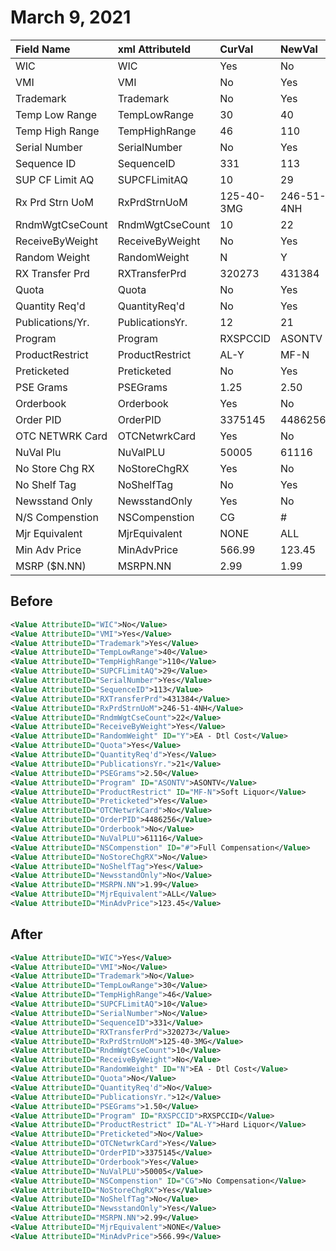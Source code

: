 # March 9, 2021

| Field Name       | xml AttributeId | CurVal     | NewVal     | Validated |
| :--------------- | :-------------- | :--------- | :--------- | :-------: |
| WIC              | WIC             | Yes        | No         |     X     |
| VMI              | VMI             | No         | Yes        |     X     |
| Trademark        | Trademark       | No         | Yes        |     X     |
| Temp Low Range   | TempLowRange    | 30         | 40         |     X     |
| Temp High Range  | TempHighRange   | 46         | 110        |     X     |
| Serial Number    | SerialNumber    | No         | Yes        |     X     |
| Sequence ID      | SequenceID      | 331        | 113        |     X     |
| SUP CF Limit AQ  | SUPCFLimitAQ    | 10         | 29         |     X     |
| Rx Prd Strn UoM  | RxPrdStrnUoM    | 125-40-3MG | 246-51-4NH |     X     |
| RndmWgtCseCount  | RndmWgtCseCount | 10         | 22         |     X     |
| ReceiveByWeight  | ReceiveByWeight | No         | Yes        |     X     |
| Random Weight    | RandomWeight    | N          | Y          |     X     |
| RX Transfer Prd  | RXTransferPrd   | 320273     | 431384     |     X     |
| Quota            | Quota           | No         | Yes        |     X     |
| Quantity Req'd   | QuantityReq'd   | No         | Yes        |     X     |
| Publications/Yr. | PublicationsYr. | 12         | 21         |     X     |
| Program          | Program         | RXSPCCID   | ASONTV     |     X     |
| ProductRestrict  | ProductRestrict | AL-Y       | MF-N       |     X     |
| Preticketed      | Preticketed     | No         | Yes        |     X     |
| PSE Grams        | PSEGrams        | 1.25       | 2.50       |     X     |
| Orderbook        | Orderbook       | Yes        | No         |     X     |
| Order PID        | OrderPID        | 3375145    | 4486256    |     X     |
| OTC NETWRK Card  | OTCNetwrkCard   | Yes        | No         |     X     |
| NuVal Plu        | NuValPLU        | 50005      | 61116      |     X     |
| No Store Chg RX  | NoStoreChgRX    | Yes        | No         |     X     |
| No Shelf Tag     | NoShelfTag      | No         | Yes        |     X     |
| Newsstand Only   | NewsstandOnly   | Yes        | No         |     X     |
| N/S Compenstion  | NSCompenstion   | CG         | #          |     X     |
| Mjr Equivalent   | MjrEquivalent   | NONE       | ALL        |     X     |
| Min Adv Price    | MinAdvPrice     | 566.99     | 123.45     |     X     |
| MSRP ($N.NN)     | MSRPN.NN        | 2.99       | 1.99       |     X     |

## Before

```xml
<Value AttributeID="WIC">No</Value>
<Value AttributeID="VMI">Yes</Value>
<Value AttributeID="Trademark">Yes</Value>
<Value AttributeID="TempLowRange">40</Value>
<Value AttributeID="TempHighRange">110</Value>
<Value AttributeID="SUPCFLimitAQ">29</Value>
<Value AttributeID="SerialNumber">Yes</Value>
<Value AttributeID="SequenceID">113</Value>
<Value AttributeID="RXTransferPrd">431384</Value>
<Value AttributeID="RxPrdStrnUoM">246-51-4NH</Value>
<Value AttributeID="RndmWgtCseCount">22</Value>
<Value AttributeID="ReceiveByWeight">Yes</Value>
<Value AttributeID="RandomWeight" ID="Y">EA - Dtl Cost</Value>
<Value AttributeID="Quota">Yes</Value>
<Value AttributeID="QuantityReq'd">Yes</Value>
<Value AttributeID="PublicationsYr.">21</Value>
<Value AttributeID="PSEGrams">2.50</Value>
<Value AttributeID="Program" ID="ASONTV">ASONTV</Value>
<Value AttributeID="ProductRestrict" ID="MF-N">Soft Liquor</Value>
<Value AttributeID="Preticketed">Yes</Value>
<Value AttributeID="OTCNetwrkCard">No</Value>
<Value AttributeID="OrderPID">4486256</Value>
<Value AttributeID="Orderbook">No</Value>
<Value AttributeID="NuValPLU">61116</Value>
<Value AttributeID="NSCompenstion" ID="#">Full Compensation</Value>
<Value AttributeID="NoStoreChgRX">No</Value>
<Value AttributeID="NoShelfTag">Yes</Value>
<Value AttributeID="NewsstandOnly">No</Value>
<Value AttributeID="MSRPN.NN">1.99</Value>
<Value AttributeID="MjrEquivalent">ALL</Value>
<Value AttributeID="MinAdvPrice">123.45</Value>
```

## After

```xml
<Value AttributeID="WIC">Yes</Value>
<Value AttributeID="VMI">No</Value>
<Value AttributeID="Trademark">No</Value>
<Value AttributeID="TempLowRange">30</Value>
<Value AttributeID="TempHighRange">46</Value>
<Value AttributeID="SUPCFLimitAQ">10</Value>
<Value AttributeID="SerialNumber">No</Value>
<Value AttributeID="SequenceID">331</Value>
<Value AttributeID="RXTransferPrd">320273</Value>
<Value AttributeID="RxPrdStrnUoM">125-40-3MG</Value>
<Value AttributeID="RndmWgtCseCount">10</Value>
<Value AttributeID="ReceiveByWeight">No</Value>
<Value AttributeID="RandomWeight" ID="N">EA - Dtl Cost</Value>
<Value AttributeID="Quota">No</Value>
<Value AttributeID="QuantityReq'd">No</Value>
<Value AttributeID="PublicationsYr.">12</Value>
<Value AttributeID="PSEGrams">1.50</Value>
<Value AttributeID="Program" ID="RXSPCCID">RXSPCCID</Value>
<Value AttributeID="ProductRestrict" ID="AL-Y">Hard Liquor</Value>
<Value AttributeID="Preticketed">No</Value>
<Value AttributeID="OTCNetwrkCard">Yes</Value>
<Value AttributeID="OrderPID">3375145</Value>
<Value AttributeID="Orderbook">Yes</Value>
<Value AttributeID="NuValPLU">50005</Value>
<Value AttributeID="NSCompenstion" ID="CG">No Compensation</Value>
<Value AttributeID="NoStoreChgRX">Yes</Value>
<Value AttributeID="NoShelfTag">No</Value>
<Value AttributeID="NewsstandOnly">Yes</Value>
<Value AttributeID="MSRPN.NN">2.99</Value>
<Value AttributeID="MjrEquivalent">NONE</Value>
<Value AttributeID="MinAdvPrice">566.99</Value>
```

